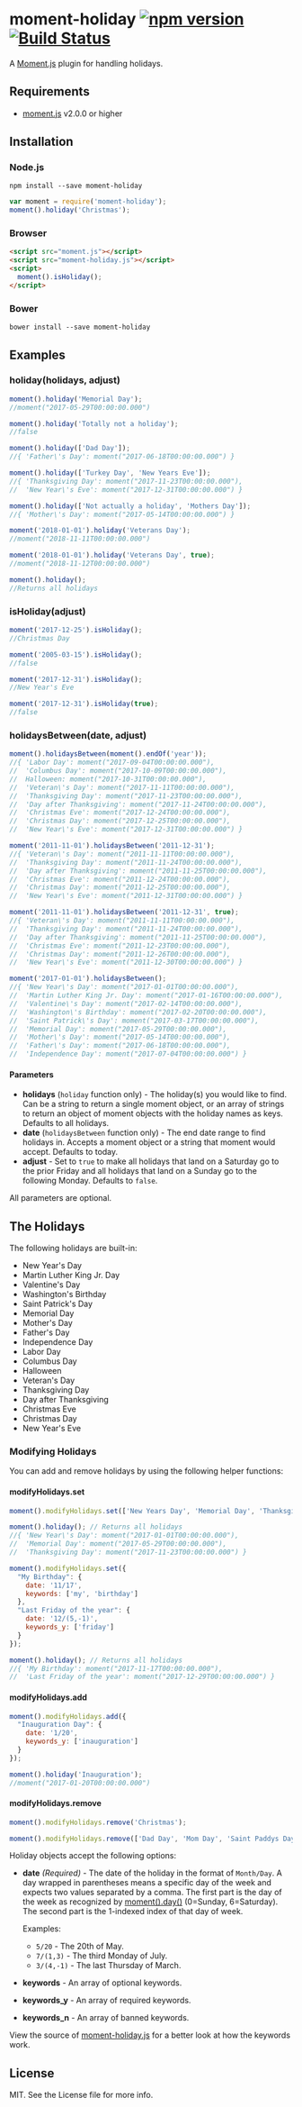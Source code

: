 # moment-holiday [![npm version](https://badge.fury.io/js/moment-holiday.svg)](https://badge.fury.io/js/moment-holiday) [![Build Status](https://travis-ci.org/kodie/moment-holiday.svg?branch=master)](https://travis-ci.org/kodie/moment-holiday)

A [Moment.js](https://github.com/moment/moment) plugin for handling holidays.

## Requirements
* [moment.js](https://github.com/moment/moment) v2.0.0 or higher

## Installation
### Node.js
```
npm install --save moment-holiday
```

```javascript
var moment = require('moment-holiday');
moment().holiday('Christmas');
```

### Browser
```html
<script src="moment.js"></script>
<script src="moment-holiday.js"></script>
<script>
  moment().isHoliday();
</script>
```

### Bower
```
bower install --save moment-holiday
```

## Examples

### holiday(holidays, adjust)
```javascript
moment().holiday('Memorial Day');
//moment("2017-05-29T00:00:00.000")

moment().holiday('Totally not a holiday');
//false

moment().holiday(['Dad Day']);
//{ 'Father\'s Day': moment("2017-06-18T00:00:00.000") }

moment().holiday(['Turkey Day', 'New Years Eve']);
//{ 'Thanksgiving Day': moment("2017-11-23T00:00:00.000"),
//  'New Year\'s Eve': moment("2017-12-31T00:00:00.000") }

moment().holiday(['Not actually a holiday', 'Mothers Day']);
//{ 'Mother\'s Day': moment("2017-05-14T00:00:00.000") }

moment('2018-01-01').holiday('Veterans Day');
//moment("2018-11-11T00:00:00.000")

moment('2018-01-01').holiday('Veterans Day', true);
//moment("2018-11-12T00:00:00.000")

moment().holiday();
//Returns all holidays
```

### isHoliday(adjust)
```javascript
moment('2017-12-25').isHoliday();
//Christmas Day

moment('2005-03-15').isHoliday();
//false

moment('2017-12-31').isHoliday();
//New Year's Eve

moment('2017-12-31').isHoliday(true);
//false
```

### holidaysBetween(date, adjust)
```javascript
moment().holidaysBetween(moment().endOf('year'));
//{ 'Labor Day': moment("2017-09-04T00:00:00.000"),
//  'Columbus Day': moment("2017-10-09T00:00:00.000"),
//  Halloween: moment("2017-10-31T00:00:00.000"),
//  'Veteran\'s Day': moment("2017-11-11T00:00:00.000"),
//  'Thanksgiving Day': moment("2017-11-23T00:00:00.000"),
//  'Day after Thanksgiving': moment("2017-11-24T00:00:00.000"),
//  'Christmas Eve': moment("2017-12-24T00:00:00.000"),
//  'Christmas Day': moment("2017-12-25T00:00:00.000"),
//  'New Year\'s Eve': moment("2017-12-31T00:00:00.000") }

moment('2011-11-01').holidaysBetween('2011-12-31');
//{ 'Veteran\'s Day': moment("2011-11-11T00:00:00.000"),
//  'Thanksgiving Day': moment("2011-11-24T00:00:00.000"),
//  'Day after Thanksgiving': moment("2011-11-25T00:00:00.000"),
//  'Christmas Eve': moment("2011-12-24T00:00:00.000"),
//  'Christmas Day': moment("2011-12-25T00:00:00.000"),
//  'New Year\'s Eve': moment("2011-12-31T00:00:00.000") }

moment('2011-11-01').holidaysBetween('2011-12-31', true);
//{ 'Veteran\'s Day': moment("2011-11-11T00:00:00.000"),
//  'Thanksgiving Day': moment("2011-11-24T00:00:00.000"),
//  'Day after Thanksgiving': moment("2011-11-25T00:00:00.000"),
//  'Christmas Eve': moment("2011-12-23T00:00:00.000"),
//  'Christmas Day': moment("2011-12-26T00:00:00.000"),
//  'New Year\'s Eve': moment("2011-12-30T00:00:00.000") }

moment('2017-01-01').holidaysBetween();
//{ 'New Year\'s Day': moment("2017-01-01T00:00:00.000"),
//  'Martin Luther King Jr. Day': moment("2017-01-16T00:00:00.000"),
//  'Valentine\'s Day': moment("2017-02-14T00:00:00.000"),
//  'Washington\'s Birthday': moment("2017-02-20T00:00:00.000"),
//  'Saint Patrick\'s Day': moment("2017-03-17T00:00:00.000"),
//  'Memorial Day': moment("2017-05-29T00:00:00.000"),
//  'Mother\'s Day': moment("2017-05-14T00:00:00.000"),
//  'Father\'s Day': moment("2017-06-18T00:00:00.000"),
//  'Independence Day': moment("2017-07-04T00:00:00.000") }
```

#### Parameters
* **holidays** (`holiday` function only) - The holiday(s) you would like to find. Can be a string to return a single moment object, or an array of strings to return an object of moment objects with the holiday names as keys. Defaults to all holidays.
* **date** (`holidaysBetween` function only) - The end date range to find holidays in. Accepts a moment object or a string that moment would accept. Defaults to today.
* **adjust** - Set to `true` to make all holidays that land on a Saturday go to the prior Friday and all holidays that land on a Sunday go to the following Monday. Defaults to `false`.

All parameters are optional.

## The Holidays
The following holidays are built-in:

* New Year's Day
* Martin Luther King Jr. Day
* Valentine's Day
* Washington's Birthday
* Saint Patrick's Day
* Memorial Day
* Mother's Day
* Father's Day
* Independence Day
* Labor Day
* Columbus Day
* Halloween
* Veteran's Day
* Thanksgiving Day
* Day after Thanksgiving
* Christmas Eve
* Christmas Day
* New Year's Eve

### Modifying Holidays
You can add and remove holidays by using the following helper functions:

#### modifyHolidays.set
```javascript
moment().modifyHolidays.set(['New Years Day', 'Memorial Day', 'Thanksgiving']);

moment().holiday(); // Returns all holidays
//{ 'New Year\'s Day': moment("2017-01-01T00:00:00.000"),
//  'Memorial Day': moment("2017-05-29T00:00:00.000"),
//  'Thanksgiving Day': moment("2017-11-23T00:00:00.000") }

moment().modifyHolidays.set({
  "My Birthday": {
    date: '11/17',
    keywords: ['my', 'birthday']
  },
  "Last Friday of the year": {
    date: '12/(5,-1)',
    keywords_y: ['friday']
  }
});

moment().holiday(); // Returns all holidays
//{ 'My Birthday': moment("2017-11-17T00:00:00.000"),
//  'Last Friday of the year': moment("2017-12-29T00:00:00.000") }
```

#### modifyHolidays.add
```javascript
moment().modifyHolidays.add({
  "Inauguration Day": {
    date: '1/20',
    keywords_y: ['inauguration']
  }
});

moment().holiday('Inauguration');
//moment("2017-01-20T00:00:00.000")
```

#### modifyHolidays.remove
```javascript
moment().modifyHolidays.remove('Christmas');

moment().modifyHolidays.remove(['Dad Day', 'Mom Day', 'Saint Paddys Day']);
```

Holiday objects accept the following options:

* **date** *(Required)* - The date of the holiday in the format of `Month/Day`. A day wrapped in parentheses means a specific day of the week and expects two values separated by a comma. The first part is the day of the week as recognized by [moment().day()](https://momentjs.com/docs/#/get-set/day/) (0=Sunday, 6=Saturday). The second part is the 1-indexed index of that day of week.

  Examples:
  * `5/20` - The 20th of May.
  * `7/(1,3)` - The third Monday of July.
  * `3/(4,-1)` - The last Thursday of March.

* **keywords** - An array of optional keywords.
* **keywords_y** - An array of required keywords.
* **keywords_n** - An array of banned keywords.

View the source of [moment-holiday.js](moment-holiday.js) for a better look at how the keywords work.

## License
MIT. See the License file for more info.
